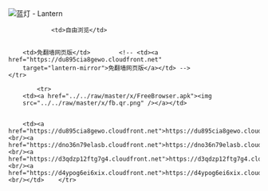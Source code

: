

<img src="../../raw/master/x/8e0a2b81.c82003be.LanternYellow2.png" alt="蓝灯 - Lantern"/>
<table>
    <tr>
                
                <td>自由浏览</td>
        
        
        <td>免翻墙网页版</td>        <!-- <td><a href="https://du895cia8gewo.cloudfront.net"
        target="lantern-mirror">免翻墙网页版</a></td> -->
    </tr>
    
            <tr>
        <td><a href="../../raw/master/x/FreeBrowser.apk"><img
        src="../../raw/master/x/fb.qr.png" /></a></td>

        
        <td><a href="https://du895cia8gewo.cloudfront.net">https://du895cia8gewo.cloudfront.net</a><br/><a href="https://dno36n79elasb.cloudfront.net">https://dno36n79elasb.cloudfront.net</a><br/><a href="https://d3qdzp12ftg7g4.cloudfront.net">https://d3qdzp12ftg7g4.cloudfront.net</a><br/><a href="https://d4ypog6ei6xix.cloudfront.net">https://d4ypog6ei6xix.cloudfront.net</a><br/></td>    </tr>
</table>
